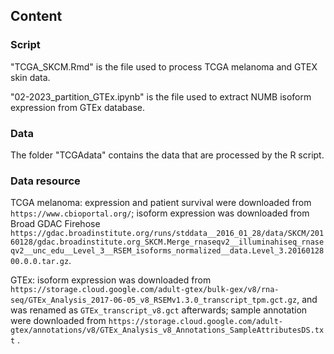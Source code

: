 ## Content
### Script
"TCGA_SKCM.Rmd" is the file used to process TCGA melanoma and GTEX skin data.

"02-2023_partition_GTEx.ipynb" is the file used to extract NUMB isoform expression from GTEx database.
### Data
The folder "TCGAdata" contains the data that are processed by the R script.
### Data resource
TCGA melanoma: expression and patient survival were downloaded from `https://www.cbioportal.org/`; isoform expression was downloaded from Broad GDAC Firehose `https://gdac.broadinstitute.org/runs/stddata__2016_01_28/data/SKCM/20160128/gdac.broadinstitute.org_SKCM.Merge_rnaseqv2__illuminahiseq_rnaseqv2__unc_edu__Level_3__RSEM_isoforms_normalized__data.Level_3.2016012800.0.0.tar.gz`.

GTEx: isoform expression was downloaded from `https://storage.cloud.google.com/adult-gtex/bulk-gex/v8/rna-seq/GTEx_Analysis_2017-06-05_v8_RSEMv1.3.0_transcript_tpm.gct.gz`, and was renamed as `GTEx_transcript_v8.gct` afterwards; sample annotation were downloaded from `https://storage.cloud.google.com/adult-gtex/annotations/v8/GTEx_Analysis_v8_Annotations_SampleAttributesDS.txt` .
